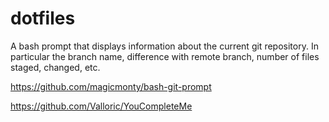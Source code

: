 # dotfiles

A bash prompt that displays information about the current git repository. In particular the branch name, difference with remote branch, number of files staged, changed, etc.

https://github.com/magicmonty/bash-git-prompt



https://github.com/Valloric/YouCompleteMe
